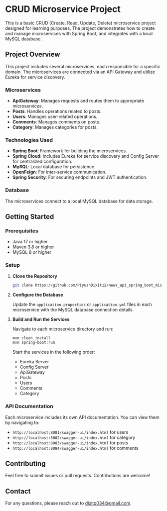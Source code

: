# CRUD Microservice Project

This is a basic CRUD (Create, Read, Update, Delete) microservice project designed for learning purposes. The project demonstrates how to create and manage microservices with Spring Boot, and integrates with a local MySQL database.

## Project Overview

This project includes several microservices, each responsible for a specific domain. The microservices are connected via an API Gateway and utilize Eureka for service discovery.

### Microservices

- **ApiGateway**: Manages requests and routes them to appropriate microservices.
- **Posts**: Handles operations related to posts.
- **Users**: Manages user-related operations.
- **Comments**: Manages comments on posts.
- **Category**: Manages categories for posts.

### Technologies Used

- **Spring Boot**: Framework for building the microservices.
- **Spring Cloud**: Includes Eureka for service discovery and Config Server for centralized configuration.
- **MySQL**: Local database for persistence.
- **OpenFeign**: For inter-service communication.
- **Spring Security**: For securing endpoints and JWT authentication.

### Database

The microservices connect to a local MySQL database for data storage.

## Getting Started

### Prerequisites

- Java 17 or higher
- Maven 3.8 or higher
- MySQL 8 or higher

### Setup

1. **Clone the Repository**

    ```bash
    git clone https://github.com/PiyushDixit12/news_api_spring_boot_microservice.git
    ```

2. **Configure the Database**

    Update the `application.properties` or `application.yml` files in each microservice with the MySQL database connection details.

3. **Build and Run the Services**

    Navigate to each microservice directory and run:

    ```bash
    mvn clean install
    mvn spring-boot:run
    ```

    Start the services in the following order:

    - Eureka Server
    - Config Server
    - ApiGateway
    - Posts
    - Users
    - Comments
    - Category

### API Documentation

Each microservice includes its own API documentation. You can view them by navigating to:

- `http://localhost:8081/swagger-ui/index.html` for users
- `http://localhost:8082/swagger-ui/index.html` for category
- `http://localhost:8083/swagger-ui/index.html` for posts
- `http://localhost:8084/swagger-ui/index.html` for comments


## Contributing

Feel free to submit issues or pull requests. Contributions are welcome!

## Contact

For any questions, please reach out to [dixitp034@gmail.com](mailto:dixitp034@gmail.com).


